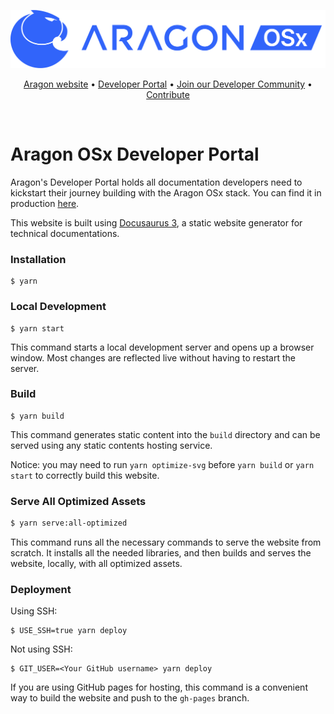 ![Aragon](/static/img/osx_blue_logo_lqrvkr.png)

<p align="center">
  <a href="https://aragon.org/">Aragon website</a>
  •
  <a href="https://devs.aragon.org/">Developer Portal</a>
  •
  <a href="https://aragondevelopers.substack.com/">Join our Developer Community</a>
  •
  <a href="https://aragonproject.typeform.com/dx-contribution">Contribute</a>
</p>

<br/>

# Aragon OSx Developer Portal

Aragon's Developer Portal holds all documentation developers need to kickstart their journey building with the Aragon OSx stack. You can find it in production [here](https://devs.aragon.org).

This website is built using [Docusaurus 3](https://docusaurus.io/), a static website generator for technical documentations.

### Installation

```
$ yarn
```

### Local Development

```
$ yarn start
```

This command starts a local development server and opens up a browser window. Most changes are reflected live without having to restart the server.

### Build

```
$ yarn build
```

This command generates static content into the `build` directory and can be served using any static contents hosting service.

Notice: you may need to run `yarn optimize-svg` before `yarn build` or `yarn start` to correctly build this website.

### Serve All Optimized Assets

```bash
$ yarn serve:all-optimized
```

This command runs all the necessary commands to serve the website from scratch. It installs all the needed libraries, and then builds and serves the website, locally, with all optimized assets.

### Deployment

Using SSH:

```
$ USE_SSH=true yarn deploy
```

Not using SSH:

```
$ GIT_USER=<Your GitHub username> yarn deploy
```

If you are using GitHub pages for hosting, this command is a convenient way to build the website and push to the `gh-pages` branch.
